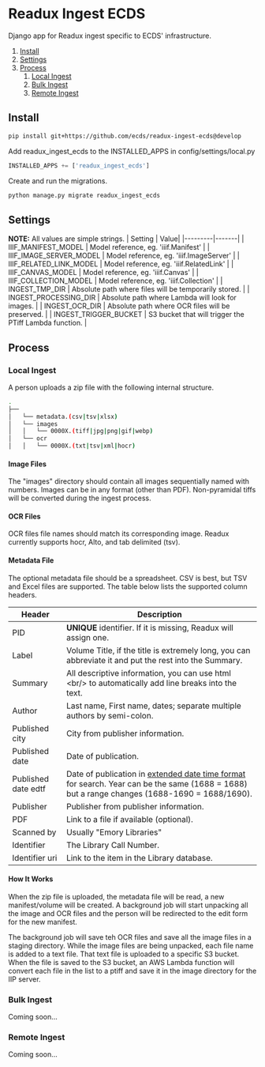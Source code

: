 # Readux Ingest ECDS

Django app for Readux ingest specific to ECDS' infrastructure.

1. [Install](#install)
2. [Settings](#settings)
3. [Process](#process)
    1. [Local Ingest](#local-ingest)
    2. [Bulk Ingest](#bulk-ingest)
    3. [Remote Ingest](#remote-ingest)

## Install

~~~bash
pip install git+https://github.com/ecds/readux-ingest-ecds@develop
~~~

Add readux_ingest_ecds to the INSTALLED_APPS in config/settings/local.py

~~~python
INSTALLED_APPS += ['readux_ingest_ecds']
~~~

Create and run the migrations.

~~~bash
python manage.py migrate readux_ingest_ecds
~~~

## Settings

**NOTE:** All values are simple strings.
| Setting | Value|
|---------|-------|
| IIIF_MANIFEST_MODEL | Model reference, eg. 'iiif.Manifest' |
| IIIF_IMAGE_SERVER_MODEL | Model reference, eg. 'iiif.ImageServer' |
| IIIF_RELATED_LINK_MODEL | Model reference, eg. 'iiif.RelatedLink' |
| IIIF_CANVAS_MODEL | Model reference, eg. 'iiif.Canvas' |
| IIIF_COLLECTION_MODEL | Model reference, eg. 'iiif.Collection' |
| INGEST_TMP_DIR | Absolute path where files will be temporarily stored. |
| INGEST_PROCESSING_DIR | Absolute path where Lambda will look for images. |
| INGEST_OCR_DIR | Absolute path where OCR files will be preserved. |
| INGEST_TRIGGER_BUCKET | S3 bucket that will trigger the PTiff Lambda function. |

## Process

### Local Ingest

A person uploads a zip file with the following internal structure.

~~~bash
.
├──
│   └── metadata.(csv|tsv|xlsx)
│   └── images
│   │   └── 0000X.(tiff|jpg|png|gif|webp)
│   └── ocr
│   │   └── 0000X.(txt|tsv|xml|hocr)
~~~

#### Image Files

The "images" directory should contain all images sequentially named with numbers. Images can be in any format (other than PDF). Non-pyramidal tiffs will be converted during the ingest process.

#### OCR Files

OCR files file names should match its corresponding image. Readux currently supports hocr, Alto, and tab delimited (tsv).

#### Metadata File

The optional metadata file should be a spreadsheet. CSV is best, but TSV and Excel files are supported. The table below lists the supported column headers.

| Header | Description |
|--------|-------------|
| PID    | **UNIQUE** identifier. If it is missing, Readux will assign one. |
| Label | Volume Title, if the title is extremely long, you can abbreviate it and put the rest into the Summary. |
| Summary | All descriptive information, you can use html &lt;br/&gt; to automatically add line breaks into the text. |
| Author | Last name, First name, dates; separate multiple authors by semi-colon. |
| Published city | City from publisher information. |
| Published date | Date of publication. |
| Published date edtf | Date of publication in [extended date time format](https://www.loc.gov/standards/datetime/) for search. Year can be the same (1688 = 1688) but a range changes (1688-1690 = 1688/1690). |
| Publisher | Publisher from publisher information. |
| PDF | Link to a file if available (optional). |
| Scanned by | Usually "Emory Libraries" |
| Identifier | The Library Call Number. |
| Identifier uri | Link to the item in the Library database. |

#### How It Works

When the zip file is uploaded, the metadata file will be read, a new manifest/volume will be created. A background job will start unpacking all the image and OCR files and the person will be redirected to the edit form for the new manifest.

The background job will save teh OCR files and save all the image files in a staging directory. While the image files are being unpacked, each file name is added to a text file. That text file is uploaded to a specific S3 bucket. When the file is saved to the S3 bucket, an AWS Lambda function will convert each file in the list to a ptiff and save it in the image directory for the IIP server.

### Bulk Ingest

Coming soon...

### Remote Ingest

Coming soon...
